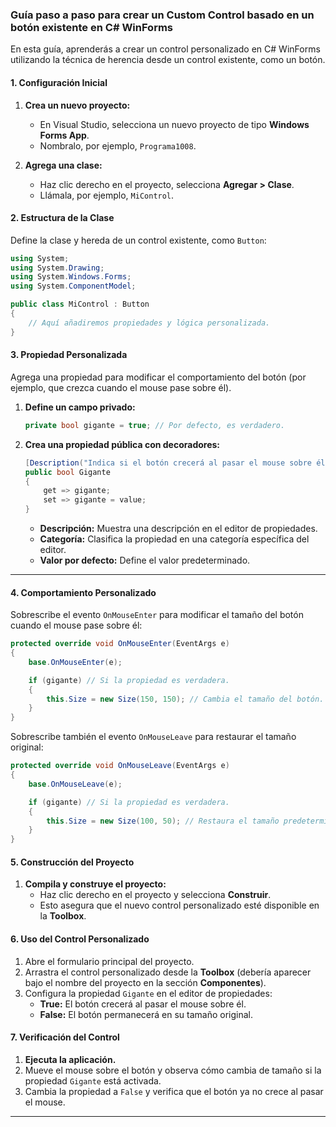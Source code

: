 ### Guía paso a paso para crear un **Custom Control** basado en un botón existente en C# WinForms

En esta guía, aprenderás a crear un control personalizado en C# WinForms utilizando la técnica de herencia desde un control existente, como un botón.


#### **1. Configuración Inicial**
1. **Crea un nuevo proyecto:**
   - En Visual Studio, selecciona un nuevo proyecto de tipo **Windows Forms App**.
   - Nombralo, por ejemplo, `Programa1008`.
   
2. **Agrega una clase:**
   - Haz clic derecho en el proyecto, selecciona **Agregar > Clase**.
   - Llámala, por ejemplo, `MiControl`.


#### **2. Estructura de la Clase**
Define la clase y hereda de un control existente, como `Button`:
```csharp
using System;
using System.Drawing;
using System.Windows.Forms;
using System.ComponentModel;

public class MiControl : Button
{
    // Aquí añadiremos propiedades y lógica personalizada.
}
```


#### **3. Propiedad Personalizada**
Agrega una propiedad para modificar el comportamiento del botón (por ejemplo, que crezca cuando el mouse pase sobre él).

1. **Define un campo privado:**
   ```csharp
   private bool gigante = true; // Por defecto, es verdadero.
   ```

2. **Crea una propiedad pública con decoradores:**
   ```csharp
   [Description("Indica si el botón crecerá al pasar el mouse sobre él."), Category("Comportamiento"), DefaultValue(true)]
   public bool Gigante
   {
       get => gigante;
       set => gigante = value;
   }
   ```

   - **Descripción:** Muestra una descripción en el editor de propiedades.
   - **Categoría:** Clasifica la propiedad en una categoría específica del editor.
   - **Valor por defecto:** Define el valor predeterminado.

---

#### **4. Comportamiento Personalizado**
Sobrescribe el evento `OnMouseEnter` para modificar el tamaño del botón cuando el mouse pase sobre él:
```csharp
protected override void OnMouseEnter(EventArgs e)
{
    base.OnMouseEnter(e);

    if (gigante) // Si la propiedad es verdadera.
    {
        this.Size = new Size(150, 150); // Cambia el tamaño del botón.
    }
}
```

Sobrescribe también el evento `OnMouseLeave` para restaurar el tamaño original:
```csharp
protected override void OnMouseLeave(EventArgs e)
{
    base.OnMouseLeave(e);

    if (gigante) // Si la propiedad es verdadera.
    {
        this.Size = new Size(100, 50); // Restaura el tamaño predeterminado.
    }
}
```

#### **5. Construcción del Proyecto**
1. **Compila y construye el proyecto:**
   - Haz clic derecho en el proyecto y selecciona **Construir**.
   - Esto asegura que el nuevo control personalizado esté disponible en la **Toolbox**.



#### **6. Uso del Control Personalizado**
1. Abre el formulario principal del proyecto.
2. Arrastra el control personalizado desde la **Toolbox** (debería aparecer bajo el nombre del proyecto en la sección **Componentes**).
3. Configura la propiedad `Gigante` en el editor de propiedades:
   - **True:** El botón crecerá al pasar el mouse sobre él.
   - **False:** El botón permanecerá en su tamaño original.


#### **7. Verificación del Control**
1. **Ejecuta la aplicación.**
2. Mueve el mouse sobre el botón y observa cómo cambia de tamaño si la propiedad `Gigante` está activada.
3. Cambia la propiedad a `False` y verifica que el botón ya no crece al pasar el mouse.

---


